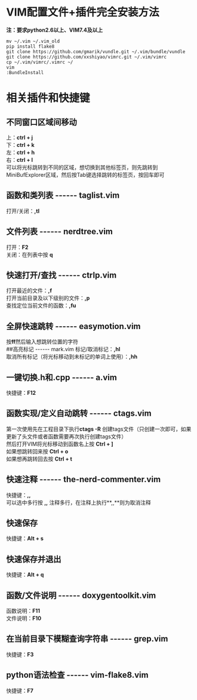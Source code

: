 # VIM配置文件+插件完全安装方法
**注：要求python2.6以上、VIM7.4及以上**
```
mv ~/.vim ~/.vim_old
pip install flake8
git clone https://github.com/gmarik/vundle.git ~/.vim/bundle/vundle
git clone https://github.com/xxshiyao/vimrc.git ~/.vim/vimrc
cp ~/.vim/vimrc/.vimrc ~/
vim
:BundleInstall
```
# 相关插件和快捷键
## 不同窗口区域间移动
上：**ctrl + j**  
下：**ctrl + k**  
左：**ctrl + h**  
右：**ctrl + l**  
可以将光标跳转到不同的区域，想切换到其他标签页，则先跳转到MiniBufExplorer区域，然后按Tab键选择跳转的标签页，按回车即可  
## 函数和类列表 ------ taglist.vim
打开/关闭：**,tl**  
## 文件列表 ------ nerdtree.vim  
打开：**F2**  
关闭：在列表中按 **q**  
## 快速打开/查找 ------ ctrlp.vim
打开最近的文件：**,f**  
打开当前目录及以下级别的文件：**,p**  
查找定位当前文件的函数：**,fu**  
## 全屏快速跳转 ------ easymotion.vim  
按**ff**然后输入想跳转位置的字符  
##高亮标记 ------ mark.vim
标记/取消标记：**,hl**  
取消所有标记（将光标移动到未标记的单词上使用）：**,hh**  
## 一键切换.h和.cpp ------ a.vim
快捷键：**F12** 
## 函数实现/定义自动跳转 ------ ctags.vim
第一次使用先在工程目录下执行**ctags -R** 创建tags文件（只创建一次即可，如果更新了头文件或者函数需要再次执行创建tags文件）  
然后打开VIM将光标移动到函数名上按 **Ctrl + ]**  
如果想跳转回来按 **Ctrl + o**  
如果想再跳转回去按 **Ctrl + t**  
## 快速注释 ------ the-nerd-commenter.vim
快捷键：**,,**  
可以选中多行按 **,,** 注释多行，在注释上执行**,,**则为取消注释  
## 快速保存
快捷键：**Alt + s**  
## 快速保存并退出
快捷键：**Alt + q** 
## 函数/文件说明 ------ doxygentoolkit.vim
函数说明：**F11**  
文件说明：**F10**  
## 在当前目录下模糊查询字符串 ------ grep.vim
快捷键：**F3**  
## python语法检查 ------ vim-flake8.vim
快捷键：**F7** 
